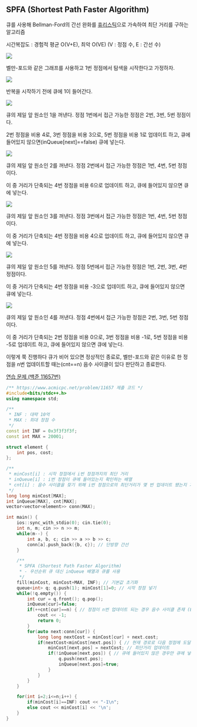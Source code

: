 ## SPFA (Shortest Path Faster Algorithm)
큐를 사용해 Bellman-Ford의 간선 완화를 [휴리스틱](https://en.wikipedia.org/wiki/Heuristic_(computer_science))으로 가속하여 최단 거리를 구하는 알고리즘

시간복잡도 : 경험적 평균 O(V+E), 최악 O(VE) (V : 정점 수, E : 간선 수)

![](https://github.com/user-attachments/assets/8ed14afb-9a4d-45d8-ade7-4be426d14077)

벨만-포드와 같은 그래프를 사용하고 1번 정점에서 탐색을 시작한다고 가정하자.

![](https://github.com/user-attachments/assets/8bbe5845-680b-4a02-a86e-844e3cfb4c80)

반복을 시작하기 전에 큐에 1이 들어간다.

![](https://github.com/user-attachments/assets/0ce3cc31-51e6-4a9e-a793-45f03e470efe)

큐의 제일 앞 원소인 1을 꺼낸다. 정점 1번에서 접근 가능한 정점은 2번, 3번, 5번 정점이다.

2번 정점을 비용 4로, 3번 정점을 비용 3으로, 5번 정점을 비용 1로 업데이트 하고, 큐에 들어있지 않으면(inQueue[next]==false) 큐에 넣는다.

![](https://github.com/user-attachments/assets/6f640c65-5006-41dd-b555-c8bebc3832f1)

큐의 제일 앞 원소인 2를 꺼낸다. 정점 2번에서 접근 가능한 정점은 1번, 4번, 5번 정점이다.

이 중 거리가 단축되는 4번 정점을 비용 6으로 업데이트 하고, 큐에 들어있지 않으면 큐에 넣는다.

![](https://github.com/user-attachments/assets/2eab59aa-d7f9-482b-a81c-80d042c32c59)

큐의 제일 앞 원소인 3를 꺼낸다. 정점 3번에서 접근 가능한 정점은 1번, 4번, 5번 정점이다.

이 중 거리가 단축되는 4번 정점을 비용 4으로 업데이트 하고, 큐에 들어있지 않으면 큐에 넣는다.

![](https://github.com/user-attachments/assets/3f7c7ab7-b774-49bd-91e1-714119e7e463)

큐의 제일 앞 원소인 5를 꺼낸다. 정점 5번에서 접근 가능한 정점은 1번, 2번, 3번, 4번 정점이다.

이 중 거리가 단축되는 4번 정점을 비용 -3으로 업데이트 하고, 큐에 들어있지 않으면 큐에 넣는다.

![](https://github.com/user-attachments/assets/d1474c75-263e-4be1-97e0-67ad5d6f4177)

큐의 제일 앞 원소인 4를 꺼낸다. 정점 4번에서 접근 가능한 정점은 2번, 3번, 5번 정점이다.

이 중 거리가 단축되는 2번 정점을 비용 0으로, 3번 정점을 비용 -1로, 5번 정점을 비용 -5로 업데이트 하고, 큐에 들어있지 않으면 큐에 넣는다.

이렇게 쭉 진행하다 큐가 비어 있으면 정상적인 종료로, 벨만-포드와 같은 이유로 한 정점을 n번 업데이트할 때는(cnt==n) 음수 사이클이 있다 판단하고 종료한다.

[연습 문제 (백준 11657번)](https://www.acmicpc.net/problem/11657)

``` c++
/** https://www.acmicpc.net/problem/11657 제출 코드 */
#include<bits/stdc++.h>
using namespace std;

/** 
 * INF : 대략 10억
 * MAX : 최대 정점 수
 */
const int INF = 0x3f3f3f3f;
const int MAX = 20001;

struct element {
    int pos, cost;
};

/** 
 * minCost[i] : 시작 정점에서 i번 정점까지의 최단 거리
 * inQueue[i] : i번 정점이 큐에 들어있는지 확인하는 배열
 * cnt[i] : 음수 사이클을 찾기 위해 i번 정점으로의 최단거리가 몇 번 업데이트 됐는지 기록하는 배열
 */
long long minCost[MAX];
int inQueue[MAX], cnt[MAX];
vector<vector<element>> conn(MAX);

int main() {
    ios::sync_with_stdio(0); cin.tie(0);
    int n, m; cin >> n >> m;
    while(m--) {
        int a, b, c; cin >> a >> b >> c;
        conn[a].push_back({b, c}); // 단방향 간선
    }

    /** 
     * SPFA (Shortest Path Faster Algorithm)
     * - 우선순위 큐 대신 inQueue 배열과 큐를 사용
     */
    fill(minCost, minCost+MAX, INF); // 기본값 초기화
    queue<int> q; q.push(1); minCost[1]=0; // 시작 정점 넣기
    while(!q.empty()) {
        int cur = q.front(); q.pop();
        inQueue[cur]=false;
        if(++cnt[cur]==n) { // 정점이 n번 업데이트 되는 경우 음수 사이클 존재 (Bellman-Ford와 동일)
            cout << -1;
            return 0;
        }
        for(auto next:conn[cur]) {
            long long nextCost = minCost[cur] + next.cost;
            if(nextCost<minCost[next.pos]) { // 현재 경로로 다음 정점에 도달하는 비용이 더 적다면
                minCost[next.pos] = nextCost; // 최단거리 업데이트
                if(!inQueue[next.pos]) { // 큐에 들어있지 않은 경우만 큐에 넣기
                    q.push(next.pos);
                    inQueue[next.pos]=true;
                }
            }
        }
    }

    for(int i=2;i<=n;i++) {
        if(minCost[i]==INF) cout << "-1\n";
        else cout << minCost[i] << '\n';
    }
}
```
